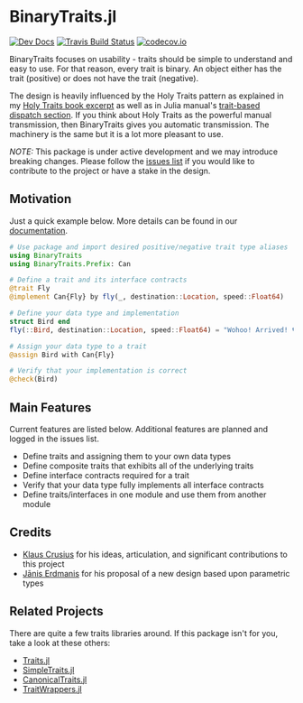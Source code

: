 # BinaryTraits.jl

[![Dev Docs](https://img.shields.io/badge/docs-dev-blue.svg)](https://tk3369.github.io/BinaryTraits.jl/dev)
[![Travis Build Status](https://travis-ci.org/tk3369/BinaryTraits.jl.svg?branch=master)](https://travis-ci.org/tk3369/BinaryTraits.jl)
[![codecov.io](http://codecov.io/github/tk3369/BinaryTraits.jl/coverage.svg?branch=master)](http://codecov.io/github/tk3369/BinaryTraits.jl?branch=master)

BinaryTraits focuses on usability - traits should be simple to understand and easy to use.
For that reason, every trait is binary.  An object either has the trait (positive) or does not
have the trait (negative).

The design is heavily influenced by the Holy Traits pattern as explained in my
[Holy Traits book excerpt](https://ahsmart.com/pub/holy-traits-design-patterns-and-best-practice-book.html)
as well as in Julia manual's
[trait-based dispatch section](https://docs.julialang.org/en/v1/manual/methods/#Trait-based-dispatch-1).
If you think about Holy Traits as the powerful manual transmission, then BinaryTraits
gives you automatic transmission.  The machinery is the same but it is a lot more pleasant
to use.

*NOTE:* This package is under active development and we may introduce breaking
changes.  Please follow the
[issues list](https://github.com/tk3369/BinaryTraits.jl/issues)
if you would like to contribute to the project or have a stake in
the design.

## Motivation

Just a quick example below.  More details can be found
in our [documentation](https://tk3369.github.io/BinaryTraits.jl/dev).

```julia
# Use package and import desired positive/negative trait type aliases
using BinaryTraits
using BinaryTraits.Prefix: Can

# Define a trait and its interface contracts
@trait Fly
@implement Can{Fly} by fly(_, destination::Location, speed::Float64)

# Define your data type and implementation
struct Bird end
fly(::Bird, destination::Location, speed::Float64) = "Wohoo! Arrived! 🐦"

# Assign your data type to a trait
@assign Bird with Can{Fly}

# Verify that your implementation is correct
@check(Bird)
```

## Main Features

Current features are listed below. Additional features are planned and
logged in the issues list.

* Define traits and assigning them to your own data types
* Define composite traits that exhibits all of the underlying traits
* Define interface contracts required for a trait
* Verify that your data type fully implements all interface contracts
* Define traits/interfaces in one module and use them from another module

## Credits

* [Klaus Crusius](https://github.com/KlausC) for his ideas, articulation, and significant contributions to this project
* [Jānis Erdmanis](https://github.com/akels) for his proposal of a new design based upon parametric types

## Related Projects

There are quite a few traits libraries around.  If this package isn't for
you, take a look at these others:

* [Traits.jl](https://github.com/schlichtanders/Traits.jl)
* [SimpleTraits.jl](https://github.com/mauro3/SimpleTraits.jl)
* [CanonicalTraits.jl](https://github.com/thautwarm/CanonicalTraits.jl)
* [TraitWrappers.jl](https://github.com/xiaodaigh/TraitWrappers.jl)

